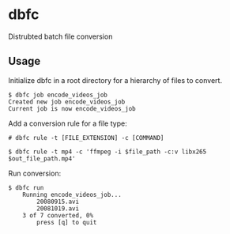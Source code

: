 # dbfc
Distrubted batch file conversion

## Usage

Initialize dbfc in a root directory for a hierarchy of files to convert.

```
$ dbfc job encode_videos_job
Created new job encode_videos_job
Current job is now encode_videos_job
```

Add a conversion rule for a file type:

```
# dbfc rule -t [FILE_EXTENSION] -c [COMMAND]

$ dbfc rule -t mp4 -c 'ffmpeg -i $file_path -c:v libx265 $out_file_path.mp4'
```

Run conversion:

```
$ dbfc run
    Running encode_videos_job...
        20080915.avi
        20081019.avi
    3 of 7 converted, 0%
        press [q] to quit
```
